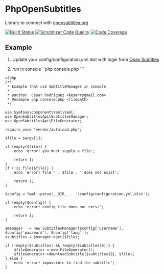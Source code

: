 PhpOpenSubtitles
=====

Library to connect with [opensubtitles.org](http://www.opensubtitles.org)

[![Build Status](https://travis-ci.org/kesar/PhpOpenSubtitles.png?branch=master)](https://travis-ci.org/kesar/PhpOpenSubtitles)
[![Scrutinizer Code Quality](https://scrutinizer-ci.com/g/kesar/PhpOpenSubtitles/badges/quality-score.png?b=master)](https://scrutinizer-ci.com/g/kesar/PhpOpenSubtitles/?branch=master)
[![Code Coverage](https://scrutinizer-ci.com/g/kesar/PhpOpenSubtitles/badges/coverage.png?b=master)](https://scrutinizer-ci.com/g/kesar/PhpOpenSubtitles/?branch=master)

## Example

1. Update your config/configuration.yml.dist with login from [Open Subtitles](http://opensubtitles.org) 

2. run in console ``php console.php <filePathOfYourVideoFile>```


```
<?php
/**
 * Example that use SubtitleManager in console
 *
 * @author  César Rodríguez <kesarr@gmail.com>
 * @example php console.php <filepath>
 */

use Symfony\Component\Yaml\Yaml;
use OpenSubtitlesApi\SubtitlesManager;
use OpenSubtitlesApi\FileGenerator;

require_once 'vendor/autoload.php';

$file = $argv[1];

if (empty($file)) {
    echo 'error! you must supply a file';

    return 1;
}
if (!is_file($file)) {
    echo 'error! file ' . $file . ' does not exist';

    return 1;
}

$config = Yaml::parse(__DIR__ . '/config/configuration.yml.dist');

if (empty($config)) {
    echo 'error! config file does not exist';

    return 1;
}

$manager   = new SubtitlesManager($config['username'], $config['password'], $config['lang']);
$subtitles = $manager->get($file);

if (!empty($subtitles) && !empty($subtitles[0])) {
    $fileGenerator = new FileGenerator();
    $fileGenerator->downloadSubtitle($subtitles[0], $file);
} else {
    echo 'error! impossible to find the subtitle';
}
```